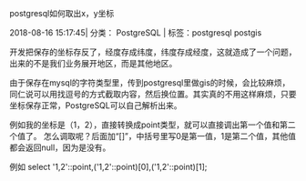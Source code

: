 
postgresql如何取出x，y坐标  

2018-08-16 15:17:45|  分类： PostgreSQL |  标签：postgresql  postgis   


开发把保存的坐标存反了，经度存成纬度，纬度存成经度，这就造成了一个问题，出来的不是我们业务展开地区，而是其他地区。

由于保存在mysql的字符类型里，传到postgresql里做gis的时候，会比较麻烦，同仁说可以用找逗号的方式截取内容，然后换位置。其实真的不用这样麻烦，只要坐标保存正常，PostgreSQL可以自己解析出来。

例如我的坐标是（1，2），直接转换成point类型，就可以直接调出第一个值和第二个值了。
怎么调取呢？后面加“[]”，中括号里写0是第一值，1是第二个值，其他值都会返回null，因为是没有。

例如 select '1,2'::point,('1,2'::point)[0],('1,2'::point)[1];
